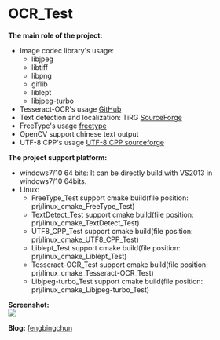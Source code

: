 # OCR_Test
**The main role of the project:**
- Image codec library's usage:
	- libjpeg
	- libtiff
	- libpng
	- giflib
	- liblept
	- libjpeg-turbo
- Tesseract-OCR's usage [GitHub](https://github.com/tesseract-ocr/tesseract)
- Text detection and localization: TiRG [SourceForge](https://sourceforge.net/projects/tirg/)
- FreeType's usage [freetype](https://www.freetype.org/)
- OpenCV support chinese text output
- UTF-8 CPP's usage [UTF-8 CPP sourceforge](https://sourceforge.net/projects/utfcpp/)

**The project support platform:**
- windows7/10 64 bits: It can be directly build with VS2013 in windows7/10 64bits.
- Linux:
	- FreeType_Test support cmake build(file position: prj/linux_cmake_FreeType_Test)
	- TextDetect_Test support cmake build(file position: prj/linux_cmake_TextDetect_Test)
	- UTF8_CPP_Test support cmake build(file position: prj/linux_cmake_UTF8_CPP_Test)
	- Liblept_Test support cmake build(file position: prj/linux_cmake_Liblept_Test)
	- Tesseract-OCR_Test support cmake build(file position: prj/linux_cmake_Tesseract-OCR_Test)
	- Libjpeg-turbo_Test support cmake build(file position: prj/linux_cmake_Libjpeg-turbo_Test)

**Screenshot:**  
![](https://github.com/fengbingchun/OCR_Test/blob/master/prj/x86_x64_vc12/Screenshot.png)

**Blog:** [fengbingchun](http://blog.csdn.net/fengbingchun/article/category/780527)
